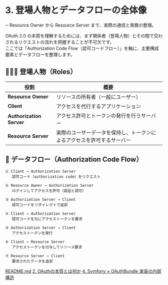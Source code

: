 # 3. 登場人物とデータフローの全体像
─ Resource Owner から Resource Server まで、実際の通信と責務の整理。

OAuth 2.0 の本質を理解するためには、まず関係者（登場人物）とその間で交わされるリクエストの流れを把握することが不可欠です。  
ここでは「Authorization Code Flow（認可コードフロー）」を軸に、主要構成要素とデータフローを整理します。


## 🧑‍🤝‍🧑 登場人物（Roles）

| 役割                | 概要                                                |
|---------------------|-----------------------------------------------------|
| **Resource Owner**  | リソースの所有者（一般にユーザー）                      |
| **Client**          | アクセスを代行するアプリケーション                      |
| **Authorization Server** | アクセス許可とトークンの発行を行うサーバー              |
| **Resource Server** | 実際のユーザーデータを保持し、トークンによるアクセスを許可するサーバー |



## 🔄 データフロー（Authorization Code Flow）

```plaintext
① Client → Authorization Server  
   認可コード（authorization code）をリクエスト

② Resource Owner → Authorization Server  
   ログインしてアクセスを許可（認証と認可）

③ Authorization Server → Client  
   認可コードをリダイレクトで返却

④ Client → Authorization Server  
   認可コードを元にアクセストークンを要求

⑤ Authorization Server → Client  
   アクセストークンを発行

⑥ Client → Resource Server  
   アクセストークンを付与してリソース要求

⑦ Resource Server → Client  
   要求されたデータを返却

```

[README.md](../README.md)
[2. OAuthの本質とは何か](../slides/02_what_is_oauth.md)
[4. Symfony × OAuthBundle 実装の内部構造](../slides/04_symfony_structure.md)